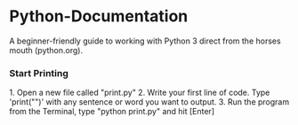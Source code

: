 # Python-Documentation
A beginner-friendly guide to working with Python 3 direct from the horses mouth (python.org).

<h3>Start Printing</h3>
1. Open a new file called "print.py"
2. Write your first line of code. Type 'print("")' with any sentence or word you want to output.
3. Run the program from the Terminal, type "python print.py" and hit [Enter]
